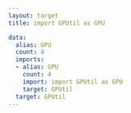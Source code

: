 ```yaml
---
layout: target
title: import GPUtil as GPU

data:
  alias: GPU
  count: 4
  imports:
  - alias: GPU
    count: 4
    import: import GPUtil as GPU
    target: GPUtil
  target: GPUtil
---
```

